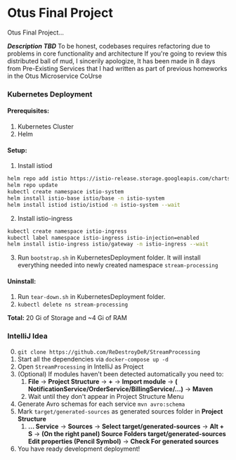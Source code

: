 # Otus Final Project

Otus Final Project...

***Description TBD***
To be honest, codebases requires refactoring due to problems in core functionality and architecture
If you're going to review this distributed ball of mud, I sincerily apologize, It has been made in 8 days from Pre-Existing Services that I had written as part of previous homeworks in the Otus Microservice CoUrse

### Kubernetes Deployment

#### Prerequisites:

1. Kubernetes Cluster
2. Helm

#### Setup:

1. Install istiod

```bash
helm repo add istio https://istio-release.storage.googleapis.com/charts
helm repo update
kubectl create namespace istio-system
helm install istio-base istio/base -n istio-system
helm install istiod istio/istiod -n istio-system --wait
```

2. Install istio-ingress

```bash
kubectl create namespace istio-ingress
kubectl label namespace istio-ingress istio-injection=enabled
helm install istio-ingress istio/gateway -n istio-ingress --wait
```

3. Run `bootstrap.sh` in KubernetesDeployment folder. It will install everything needed into newly created
   namespace `stream-processing`

#### Uninstall:

1. Run `tear-down.sh` in KubernetesDeployment folder.
2. `kubectl delete ns stream-processing`

**Total:** 20 Gi of Storage and ~4 Gi of RAM

### IntelliJ Idea

0. `git clone https://github.com/ReDestroyDeR/StreamProcessing`
1. Start all the dependencies via `docker-compose up -d`
2. Open `StreamProcessing` in IntelliJ as Project
3. (Optional) If modules haven't been detected automatically you need to:
   1. **File** -> **Project Structure** -> **+** -> **Import module** -> **(
      NotificationService/OrderService/BillingService/...)** -> **Maven**
   2. Wait until they don't appear in Project Structure Menu
4. Generate Avro schemas for each service `mvn avro:schema`
5. Mark `target/generated-sources` as generated sources folder in **Project Structure**
   1. **... Service** -> **Sources** -> **Select target/generated-sources** -> **Alt + S** -> **(On the right panel)
      Source Folders target/generated-sources Edit properties (Pencil Symbol)** -> **Check For generated sources**
6. You have ready development deployment!

